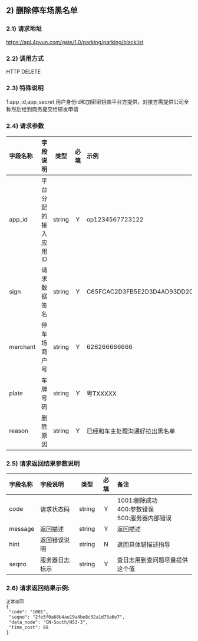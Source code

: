 ## 2) 删除停车场黑名单

### 2.1) 请求地址

 https://api.4pyun.com/gate/1.0/parking/parking/blacklist

### 2.2) 调用方式

 HTTP DELETE

### 2.3) 特殊说明

 1:app_id,app_secret 用户身份id和加密密钥由平台方提供，对接方需提供公司全称然后给到商务提交给研发申请


### 2.4) 请求参数

| 字段名称 | 字段说明             |  类型  | 必填 | 示例                             |
| :------- | :------------------- | :----: | :--: | :------------------------------- |
| app_id   | 平台分配的接入应用ID | string |  Y   | op1234567723122                  |
| sign     | 请求数据签名         | string |  Y   | C65FCAC2D3FB5E2D3D4AD93DD20C8C39 |
| merchant | 停车场商户号         | string |  Y   | 626266666666                     |
| plate    | 车牌号码             | string |  Y   | 粤TXXXXX                         |
| reason   | 删除原因             | string |  Y   | 已经和车主处理沟通好拉出黑名单   |




### 2.5) 请求返回结果参数说明

| 字段名称 | 字段说明       |  类型  | 必填 | 备注                                                |
| :------- | :------------- | :----: | :--: | :-------------------------------------------------- |
| code     | 请求状态码     | string |  Y   | 1001:删除成功<br>400:参数错误<br>500:服务器内部错误 |
| message  | 返回描述       | string |  Y   | 返回描述                                            |
| hint     | 返回错误说明   | string |  N   | 返回具体错描述指导                                  |
| seqno    | 服务器日志标示 | string |  Y   | 查日志用到查问题尽量提供这个值                      |


### 2.6) 请求返回结果示例:

```
正常返回
{
 "code": "1001",
 "seqno": "2fe5f0a68b4ae19a4be8c32a1d73a6e7",
 "data_node": "CN-South/HS3-3",
 "time_cost": 88
}
```
